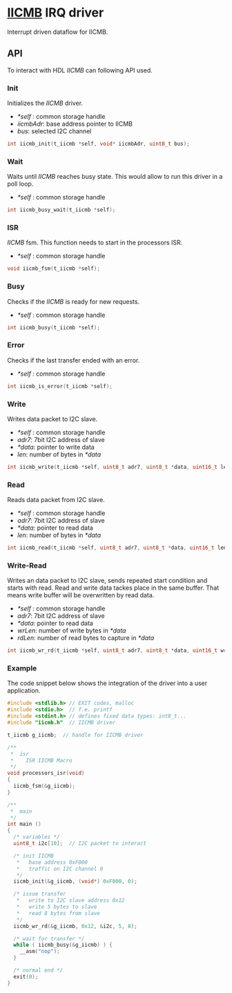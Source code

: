 # [IICMB](./software/irq/iicmb.c) IRQ driver

Interrupt driven dataflow for IICMB.


## API

To interact with HDL _IICMB_ can following API used.


### Init

Initializes the _IICMB_ driver.
 * _*self_ : common storage handle
 * _iicmbAdr_: base address pointer to IICMB
 * _bus_: selected I2C channel

```c
int iicmb_init(t_iicmb *self, void* iicmbAdr, uint8_t bus);
```


### Wait

Waits until _IICMB_ reaches busy state. This would allow to run this driver in a poll loop.
 * _*self_ : common storage handle

```c
int iicmb_busy_wait(t_iicmb *self);
```


### ISR

_IICMB_ fsm. This function needs to start in the processors ISR.
 * _*self_ : common storage handle

```c
void iicmb_fsm(t_iicmb *self);
```


### Busy

Checks if the _IICMB_ is ready for new requests.
 * _*self_ : common storage handle

```c
int iicmb_busy(t_iicmb *self);
```


### Error

Checks if the last transfer ended with an error.
 * _*self_ : common storage handle

```c
int iicmb_is_error(t_iicmb *self);
```


### Write

Writes data packet to I2C slave.
 * _*self_ : common storage handle
 * _adr7_: 7bit I2C address of slave
 * _*data_: pointer to write data
 * _len_: number of bytes in _*data_

```c
int iicmb_write(t_iicmb *self, uint8_t adr7, uint8_t *data, uint16_t len);
```


### Read

Reads data packet from I2C slave.
 * _*self_ : common storage handle
 * _adr7_: 7bit I2C address of slave
 * _*data_: pointer to read data
 * _len_: number of bytes in _*data_

```c
int iicmb_read(t_iicmb *self, uint8_t adr7, uint8_t *data, uint16_t len);
```


### Write-Read

Writes an data packet to I2C slave, sends repeated start condition and starts with read.
Read and write data tackes place in the same buffer. That means write buffer will be
overwritten by read data.
 * _*self_ : common storage handle
 * _adr7_: 7bit I2C address of slave
 * _*data_: pointer to read data
 * _wrLen_: number of write bytes in _*data_
 * _rdLen_: number of read bytes to capture in _*data_

```c
int iicmb_wr_rd(t_iicmb *self, uint8_t adr7, uint8_t *data, uint16_t wrLen, uint16_t rdLen);
```


### Example

The code snippet below shows the integration of the driver into a user application.

```c
#include <stdlib.h> // EXIT codes, malloc
#include <stdio.h>  // f.e. printf
#include <stdint.h> // defines fixed data types: int8_t...
#include "iicmb.h"  // IICMB driver

t_iicmb g_iicmb;  // handle for IICMB driver

/**
 *  isr
 *    ISR IICMB Macro
 */
void processors_isr(void)
{
  iicmb_fsm(&g_iicmb);
}

/**
 *  main
 */
int main ()
{
  /* variables */
  uint8_t i2c[10];  // I2C packet to interact

  /* init IICMB
   *   base address 0xF000
   *   traffic on I2C channel 0
   */
  iicmb_init(&g_iicmb, (void*) 0xF000, 0);

  /* issue transfer
   *   write to I2C slave address 0x12
   *   write 5 bytes to slave
   *   read 8 bytes from slave
   */
  iicmb_wr_rd(&g_iicmb, 0x12, &i2c, 5, 8);

  /* wait for transfer */
  while ( iicmb_busy(&g_iicmb) ) {
    __asm("nop");
  }

  /* normal end */
  exit(0);
}
```

